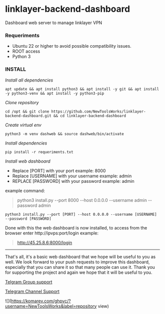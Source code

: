 # linklayer-backend-dashboard
Dashboard web server to manage linklayer VPN

### Requeriments
- Ubuntu 22 or higher to avoid possible compatibility issues.
- ROOT access
- Python 3

### INSTALL

_Install all dependencies_

```console
apt update && apt install python3 && apt install -y git && apt install -y python3-venv && apt install -y python3-pip 
```



_Clone repository_

```console
cd /opt && git clone https://github.com/NewToolsWorks/linklayer-backend-dashboard.git && cd linklayer-backend-dashboard
```

_Create virtual env_

```console
python3 -m venv dashweb && source dashweb/bin/activate
```

_Install dependencies_

```console
pip install -r requeriments.txt
```


_Install web dashboard_

- Replace [PORT] with your port example: 8000
- Replace [USERNAME] with your username example: admin
- REPLACE [PASSWORD] with your password example: admin

example command: 

> python3 install.py --port 8000 --host 0.0.0.0 --username admin --password admin


```console
python3 install.py --port [PORT] --host 0.0.0.0 --username [USERNAME] --password [PASSWORD]
```

Done with this the web dashboard is now installed, to access from the browser enter http://ipvps:port/login
example:

> http://45.25.8.6:8000/login

---

That's all, it's a basic web dashboard that we hope will be useful to you as well. We look forward to your push requests to improve this dashboard, especially that you can share it so that many people can use it. Thank you for supporting the project and again we hope that it will be useful to you.

[Telgram Group support](https://t.me/ntwtools)

[Telegram Channel Support](https://t.me/newtoolsworksCanal)

![](https://komarev.com/ghpvc/?username=NewToolsWorks&label=repository view)
